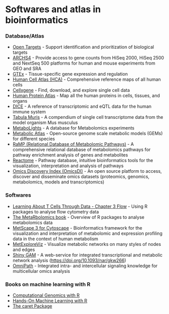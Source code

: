 # Softwares and atlas in bioinformatics

### Database/Atlas

- [Open Targets](https://platform.opentargets.org/) - Support identification and prioritization of biological targets 
- [ARCHS4](https://maayanlab.cloud/archs4/index.html) - Provide access to gene counts from HiSeq 2000, HiSeq 2500 and NextSeq 500 platforms for human and mouse experiments from GEO and SRA
- [GTEx](https://www.gtexportal.org/home/) - Tissue-specific gene expression and regulation
- [Human Cell Atlas (HCA)](https://data.humancellatlas.org/) - Comprehensive reference maps of all human cells
- [Cellxgene](https://cellxgene.cziscience.com/) - Find, download, and explore single cell data
- [Human Protein Atlas](https://www.proteinatlas.org/) - Map all the human proteins in cells, tissues, and organs
- [DICE](https://dice-database.org/) - A reference of transcriptomic and eQTL data for the human immune system
- [Tabula Muris](https://tabula-muris.ds.czbiohub.org/) - A compendium of single cell transcriptome data from the model organism Mus musculus
- [MetaboLights](https://www.ebi.ac.uk/metabolights/index) - A database for Metabolomics experiments
- [Metabolic Atlas](https://metabolicatlas.org/) - Open-source genome scale metabolic models (GEMs) for different species
- [RaMP (Relational Database of Metabolomic Pathways)](https://github.com/ncats/RaMP-DB/) - A comprehensive relational database of metabolomics pathways for pathway enrichment analysis of genes and metabolites
- [Reactome](https://reactome.org/) - Pathway database, intuitive bioinformatics tools for the visualization, interpretation and analysis of pathways
- [Omics Discovery Index (OmicsDI)](https://www.omicsdi.org/) - An open source platform to access, discover and disseminate omics datasets (proteomics, genomics, metabolomics, models and transcriptomics)

### Softwares
- [Learning About T Cells Through Data - Chapter 3 Flow](https://tcelldata.hammerlab.org/flow.html) - Using R packages to analyse flow cytometry data
- [The MetaRbolomics book](https://rformassspectrometry.github.io/metaRbolomics-book/) - Overview of R packages to analyse metabolomics data
- [MetScape 3 for Cytoscape](http://metscape.ncibi.org/index.html) - Bioinformatics framework for the visualization and interpretation of metabolomic and expression profiling data in the context of human metabolism
- [MetExploreViz](https://metexplore.toulouse.inrae.fr/metexploreViz/doc/index.php) - Visualize metabolic networks on many styles of nodes and edges
- [Shiny GAM](https://artyomovlab.wustl.edu/shiny/gam/) - A web-service for integrated transcriptional and metabolic network analysis (https://doi.org/10.1093/nar/gkw266)
- [OmniPath](https://omnipathdb.org/) - Integrated intra- and intercellular signaling knowledge for multicellular omics analysis

### Books on machine learning with R
- [Computational Genomics with R](http://compgenomr.github.io/book/)
- [Hands-On Machine Learning with R](https://bradleyboehmke.github.io/HOML/)
- [The caret Package](https://topepo.github.io/caret/index.html)
